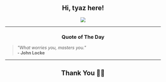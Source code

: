 <h2 align="center"> Hi, tyaz here!</h2>

<p align="center">
<a href="https://github.com/tyazx" alt="github streak"><img src="https://dvst-streak.herokuapp.com/?user=tyazx&theme=tokyonight&fire=DD472C"></a>
</p>

<hr>
<h3 align="center">Quote of The Day</h3>
<p align="center">
<blockquote>
<i>"What worries you, masters you."</i>
<br>
<b>- John Locke</b>
</blockquote>
</p>


<hr>
<h2 align="center">Thank You 🙏🏼</h2>
